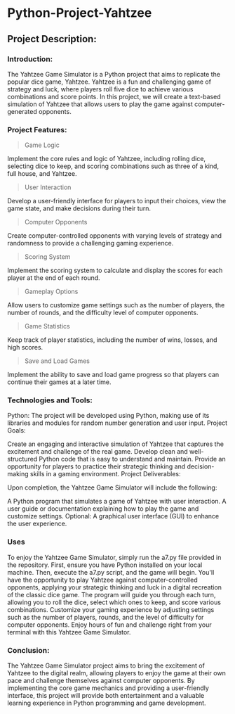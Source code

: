 # Python-Project-Yahtzee

## Project Description:

### Introduction:
The Yahtzee Game Simulator is a Python project that aims to replicate the popular dice game, Yahtzee. Yahtzee is a fun and challenging game of strategy and luck, where players roll five dice to achieve various combinations and score points. In this project, we will create a text-based simulation of Yahtzee that allows users to play the game against computer-generated opponents.

### Project Features:

> Game Logic

Implement the core rules and logic of Yahtzee, including rolling dice, selecting dice to keep, and scoring combinations such as three of a kind, full house, and Yahtzee.

> User Interaction

Develop a user-friendly interface for players to input their choices, view the game state, and make decisions during their turn.

> Computer Opponents

Create computer-controlled opponents with varying levels of strategy and randomness to provide a challenging gaming experience.

> Scoring System

Implement the scoring system to calculate and display the scores for each player at the end of each round.

> Gameplay Options

Allow users to customize game settings such as the number of players, the number of rounds, and the difficulty level of computer opponents.

> Game Statistics

Keep track of player statistics, including the number of wins, losses, and high scores.

> Save and Load Games

Implement the ability to save and load game progress so that players can continue their games at a later time.

### Technologies and Tools:

Python: The project will be developed using Python, making use of its libraries and modules for random number generation and user input.
Project Goals:

Create an engaging and interactive simulation of Yahtzee that captures the excitement and challenge of the real game.
Develop clean and well-structured Python code that is easy to understand and maintain.
Provide an opportunity for players to practice their strategic thinking and decision-making skills in a gaming environment.
Project Deliverables:

Upon completion, the Yahtzee Game Simulator will include the following:

A Python program that simulates a game of Yahtzee with user interaction.
A user guide or documentation explaining how to play the game and customize settings.
Optional: A graphical user interface (GUI) to enhance the user experience.

### Uses

To enjoy the Yahtzee Game Simulator, simply run the a7.py file provided in the repository. First, ensure you have Python installed on your local machine. Then, execute the a7.py script, and the game will begin. You'll have the opportunity to play Yahtzee against computer-controlled opponents, applying your strategic thinking and luck in a digital recreation of the classic dice game. The program will guide you through each turn, allowing you to roll the dice, select which ones to keep, and score various combinations. Customize your gaming experience by adjusting settings such as the number of players, rounds, and the level of difficulty for computer opponents. Enjoy hours of fun and challenge right from your terminal with this Yahtzee Game Simulator.

### Conclusion:

The Yahtzee Game Simulator project aims to bring the excitement of Yahtzee to the digital realm, allowing players to enjoy the game at their own pace and challenge themselves against computer opponents. By implementing the core game mechanics and providing a user-friendly interface, this project will provide both entertainment and a valuable learning experience in Python programming and game development.
